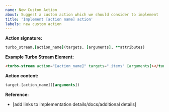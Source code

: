 ```yaml
---
name: New Custom Action
about: Suggest a custom action which we should consider to implement
title: 'Implement [action name] action'
labels: new custom action
---
```


**Action signature:**
```ruby
turbo_stream.[action_name](targets, [arguments], **attributes)
```

**Example Turbo Stream Element:**
```html
<turbo-stream action="[action_name]" targets=".items" [arguments]></turbo-stream>
```

**Action content:**
```js
target.[action_name]([arguments])
```

**Reference:**
* [add links to implementation details/docs/additional details]
